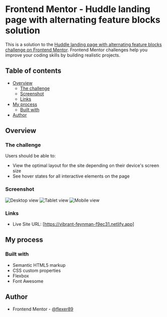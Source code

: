 # Frontend Mentor - Huddle landing page with alternating feature blocks solution

This is a solution to the [Huddle landing page with alternating feature blocks challenge on Frontend Mentor](https://www.frontendmentor.io/challenges/huddle-landing-page-with-alternating-feature-blocks-5ca5f5981e82137ec91a5100). Frontend Mentor challenges help you improve your coding skills by building realistic projects. 

## Table of contents

- [Overview](#overview)
  - [The challenge](#the-challenge)
  - [Screenshot](#screenshot)
  - [Links](#links)
- [My process](#my-process)
  - [Built with](#built-with)
- [Author](#author)

## Overview

### The challenge

Users should be able to:

- View the optimal layout for the site depending on their device's screen size
- See hover states for all interactive elements on the page

### Screenshot

![Desktop view](https://i.imgur.com/Cxb2gJM.png)
![Tablet view](https://i.imgur.com/GYgMRIY.png)
![Mobile view](https://i.imgur.com/Zpzeov1.png)

### Links

- Live Site URL: [https://vibrant-feynman-f9ec31.netlify.app]

## My process

### Built with

- Semantic HTML5 markup
- CSS custom properties
- Flexbox
- Font Awesome

## Author

- Frontend Mentor - [@flexer89](https://www.frontendmentor.io/profile/flexer89)
